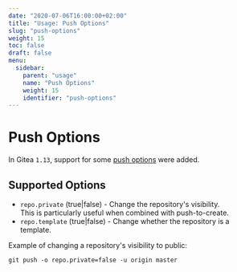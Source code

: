 ```yaml
---
date: "2020-07-06T16:00:00+02:00"
title: "Usage: Push Options"
slug: "push-options"
weight: 15
toc: false
draft: false
menu:
  sidebar:
    parent: "usage"
    name: "Push Options"
    weight: 15
    identifier: "push-options"
---
```


# Push Options

In Gitea `1.13`, support for some [push options](https://git-scm.com/docs/git-push#Documentation/git-push.txt--oltoptiongt)
were added.


## Supported Options

- `repo.private` (true|false) - Change the repository's visibility.  
This is particularly useful when combined with push-to-create.
- `repo.template` (true|false) - Change whether the repository is a template.

Example of changing a repository's visibility to public:  
```shell
git push -o repo.private=false -u origin master
```
